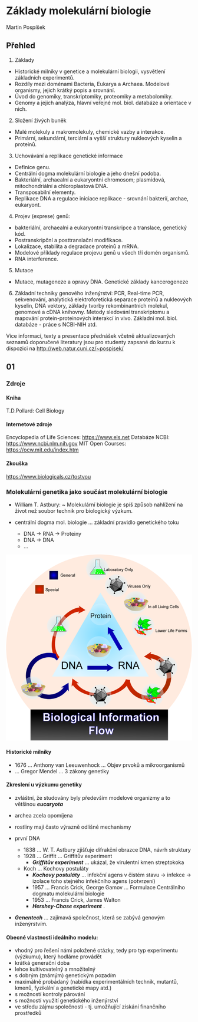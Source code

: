 # Základy molekulární biologie
Martin Pospíšek

## Přehled
1. Základy
 - Historické milníky v genetice a molekulární biologii, vysvětlení základních experimentů.
 - Rozdíly mezi doménami Bacteria, Eukarya a Archaea. Modelové organismy, jejich krátký popis a srovnání.
 - Úvod do genomiky, transkriptomiky, proteomiky a metabolomiky.
 - Genomy a jejich analýza, hlavní veřejné mol. biol. databáze a orientace v nich.
2. Složení živých buněk
 - Malé molekuly a makromolekuly, chemické vazby a interakce.
 - Primární, sekundární, terciární a vyšší struktury nukleových kyselin a proteinů.
3. Uchovávání a replikace genetické informace
 - Definice genu.
 - Centrální dogma molekulární biologie a jeho dnešní podoba.
 - Bakteriální, archaealní a eukaryontní chromosom; plasmidová, mitochondriální a chloroplastová DNA.
 - Transposabilní elementy.
 - Replikace DNA a regulace iniciace replikace - srovnání bakterií, archae, eukaryont.
4. Projev (exprese) genů:
 - bakteriální, archaealni a eukaryontní transkripce a translace, genetický kód.
 - Postranskripční a posttranslační modifikace.
 - Lokalizace, stabilita a degradace proteinů a mRNA.
 - Modelové příklady regulace projevu genů u všech tří domén organismů.
 - RNA interference.
5. Mutace
 - Mutace, mutageneze a opravy DNA. Genetické základy kancerogeneze
6. Základní techniky genového inženýrství: PCR, Real-time PCR, sekvenování, analytická elektroforetická separace proteinů a nukleových kyselin, DNA vektory, základy tvorby rekombinantních molekul, genomové a cDNA knihovny. Metody sledování transkriptomu a mapování protein-proteinových interakcí in vivo. Základní mol. biol. databáze - práce s NCBI-NIH atd.

Více informací, texty a presentace přednášek včetně aktualizovaných seznamů doporučené literatury jsou pro studenty zapsané do kurzu k dispozici na http://web.natur.cuni.cz/~pospisek/

## 01
### Zdroje
#### Kniha
T.D.Pollard: Cell Biology

#### Internetové zdroje
Encyclopedia of Life Sciences: https://www.els.net
Databáze NCBI: https://www.ncbi.nlm.nih.gov
MIT Open Courses: https://ocw.mit.edu/index.htm

#### Zkouška
https://www.biologicals.cz/tostvou

### Molekulární genetika jako součást molekulární biologie
 - William T. Astbury: ~ Molekulární biologie je spíš způsob nahlížení na život než soubor technik pro biologický výzkum.

 - centrální dogma mol. biologie ... základní pravidlo genetického toku
   - DNA -> RNA -> Proteiny
   - DNA -> DNA
   - ...

![centrální dogma jako schéma](CentralniDogma.png)

#### Historické milníky
 - 1676 ... Anthony van Leeuwenhock ... Objev prvoků a mikroorganismů
 -  ... Gregor Mendel ... 3 zákony genetiky

#### Zkreslení u výzkumu genetiky
 - zvláštní, že studovány byly především modelové organizmy a to většinou ***eucaryota***
 - archea zcela opomíjena
 - rostliny mají často výrazně odlišné mechanismy

 - první DNA
   - 1838 ... W. T. Astbury zjišťuje difrakční obrazce DNA, návrh struktury
   - 1928 ... Griffit ... Griffitův experiment
     - ***Griffitův experiment*** ... ukázal, že virulentní kmen streptokoka
   - Koch ... Kochovy postuláty
     - ***Kochovy postuláty*** ... infekční agens v čistém stavu -> infekce -> izolace toho stejného infekčního agens (potvrzení)
     - 1957 ... Francis Crick, George Gamov ... Formulace Centrálního dogmatu molekulární biologie
     - 1953 ... Francis Crick, James Walton
     - ***Hershey-Chase experiment*** . 
 - ***Genentech*** ... zajímavá společnost, která se zabývá genovým inženýrstvím.

#### Obecné vlastnosti ideálního modelu:
 - vhodný pro řešení námi položené otázky, tedy pro typ experimentu (výzkumu), který hodláme provádět
 - krátká generační doba
 - lehce kultivovatelný a množitelný
 - s dobrým (známým) genetickým pozadím
 - maximálně probádaný (nabídka experimentálních technik, mutantů, kmenů, fyzikální a genetické mapy atd.)
 - s možností kontroly párování
 - s možností využití genetického inženýrství
 - ve středu zájmu společnosti - tj. umožňující získání finančního prostředků
